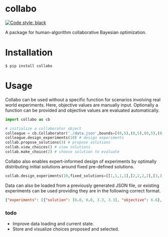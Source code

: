 # collabo

<a href="https://github.com/psf/black"><img alt="Code style: black" src="https://img.shields.io/badge/code%20style-black-000000.svg"></a>

A package for human-algorithm collaborative Bayesian optimization.

# Installation 

```
$ pip install collabo
```

# Usage

Collabo can be used without a specific function for scenarios involving real world experiments. Here, objective values are manually input. Optionally a function can be provided and objective values are evaluated automatically. 

```python
import collabo as cb 

# initialize a collaborator object
colleague = cb.Collaborator('./data.json',bounds=[(0,5),(0,5),(0,5),(0,5)])
colleague.design_experiments(10) # design experiments
collab.propose_solutions(3) # propose solutions
collab.view_choices() # view solutions 
collab.make_choice(2) # choose solution to evaluate 
```

Collabo also enables expert-informed design of experiments by optimally distributing initial solutions around fixed pre-defined solutions. 

```python
collab.design_experiments(10,fixed_solutions=[[1,1,1,1],[2,2,2,2],[3,3,3,3]])
```

Data can also be loaded from a previously generated JSON file, or existing experiments can be used providing they are in the following correct format.

```json
{"experiments": [{"solution": [0.0, 0.0, 3.3, 3.3], "objective": 6.6}, {"solution": [1.6, 3.3, 1.6, 1.6], "objective": 8.3}, {"solution": [3.3, 1.6, 5.0, 0.0], "objective": 10.0}, {"solution": [5.0, 5.0, 0.0, 5.0], "objective": 15.0}, {"solution": [5.0, 0.0, 4.98, 4.99], "objective": 14.98}]}
```

### todo

- Improve data loading and current state. 
- Store and visualize choices proposed and selected.